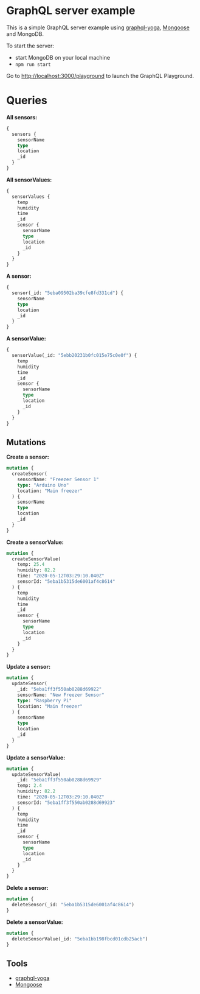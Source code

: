 # GraphQL server example

This is a simple GraphQL server example using [graphql-yoga](https://github.com/prisma-labs/graphql-yoga), [Mongoose](https://www.npmjs.com/package/mongoose) and MongoDB.

To start the server:

- start MongoDB on your local machine
- `npm run start`

Go to [http://localhost:3000/playground](http://localhost:3000/playground) to launch the GraphQL Playground.

# Queries

**All sensors:**

```graphql
{
  sensors {
    sensorName
    type
    location
    _id
  }
}
```

**All sensorValues:**

```graphql
{
  sensorValues {
    temp
    humidity
    time
    _id
    sensor {
      sensorName
      type
      location
      _id
    }
  }
}
```

**A sensor:**

```graphql
{
  sensor(_id: "5eba09502ba39cfe8fd331cd") {
    sensorName
    type
    location
    _id
  }
}
```

**A sensorValue:**

```graphql
{
  sensorValue(_id: "5ebb20231b0fc015e75c0e0f") {
    temp
    humidity
    time
    _id
    sensor {
      sensorName
      type
      location
      _id
    }
  }
}
```

## Mutations

**Create a sensor:**

```graphql
mutation {
  createSensor(
    sensorName: "Freezer Sensor 1"
    type: "Arduino Uno"
    location: "Main freezer"
  ) {
    sensorName
    type
    location
    _id
  }
}
```

**Create a sensorValue:**

```graphql
mutation {
  createSensorValue(
    temp: 25.4
    humidity: 82.2
    time: "2020-05-12T03:29:10.040Z"
    sensorId: "5eba1b5315de6001af4c8614"
  ) {
    temp
    humidity
    time
    _id
    sensor {
      sensorName
      type
      location
      _id
    }
  }
}
```

**Update a sensor:**

```graphql
mutation {
  updateSensor(
    _id: "5eba1ff3f550ab0288d69922"
    sensorName: "New Freezer Sensor"
    type: "Raspberry Pi"
    location: "Main freezer"
  ) {
    sensorName
    type
    location
    _id
  }
}
```

**Update a sensorValue:**

```graphql
mutation {
  updateSensorValue(
    _id: "5eba1ff3f550ab0288d69929"
    temp: 2.4
    humidity: 82.2
    time: "2020-05-12T03:29:10.040Z"
    sensorId: "5eba1ff3f550ab0288d69923"
  ) {
    temp
    humidity
    time
    _id
    sensor {
      sensorName
      type
      location
      _id
    }
  }
}
```

**Delete a sensor:**

```graphql
mutation {
  deleteSensor(_id: "5eba1b5315de6001af4c8614")
}
```

**Delete a sensorValue:**

```graphql
mutation {
  deleteSensorValue(_id: "5eba1bb198fbcd01cdb25acb")
}
```

## Tools

- [graphql-yoga](https://github.com/prisma-labs/graphql-yoga)
- [Mongoose](https://www.npmjs.com/package/mongoose)

